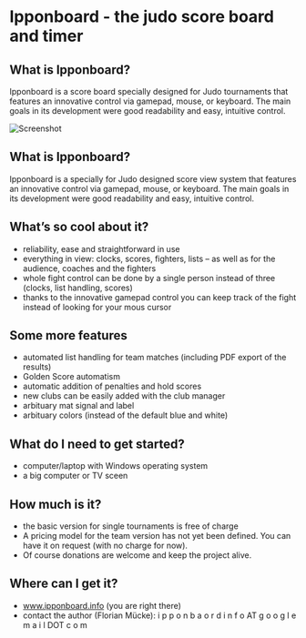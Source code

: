 # Ipponboard - the judo score board and timer

## What is Ipponboard?

Ipponboard is a score board specially designed for Judo tournaments that features an innovative control via gamepad, mouse, or keyboard. The main goals in its development were good readability and easy, intuitive control.

![Screenshot](https://ipponboard.koenigsbrunn-judo.de/wp-content/uploads/2011/12/Ipponboard-the-judo-score-board-and-timer-300x169.jpg)


## What is Ipponboard?
Ipponboard is a specially for Judo designed score view system that features an innovative control via gamepad, mouse, or keyboard. The main goals in its development were good readability and easy, intuitive control.

## What’s so cool about it?
- reliability, ease and straightforward in use
- everything in view: clocks, scores, fighters, lists – as well as for the audience, coaches and the fighters
- whole fight control can be done by a single person instead of three (clocks, list handling, scores)
- thanks to the innovative gamepad control you can keep track of the fight instead of looking for your mous cursor

## Some more features
- automated list handling for team matches (including PDF export of the results)
- Golden Score automatism
- automatic addition of penalties and hold scores
- new clubs can be easily added with the club manager
- arbituary mat signal and label
- arbituary colors (instead of the default blue and white)

## What do I need to get started?
- computer/laptop with Windows operating system
- a big computer or TV sceen

## How much is it?
- the basic version for single tournaments is free of charge
- A pricing model for the team version has not yet been defined. You can have it on request (with no charge for now).
- Of course donations are welcome and keep the project alive.

## Where can I get it?
- www.ipponboard.info (you are right there)
- contact the author (Florian Mücke): i p p o n b a o r d i n f o AT g o o g l e m a i l DOT c o m
